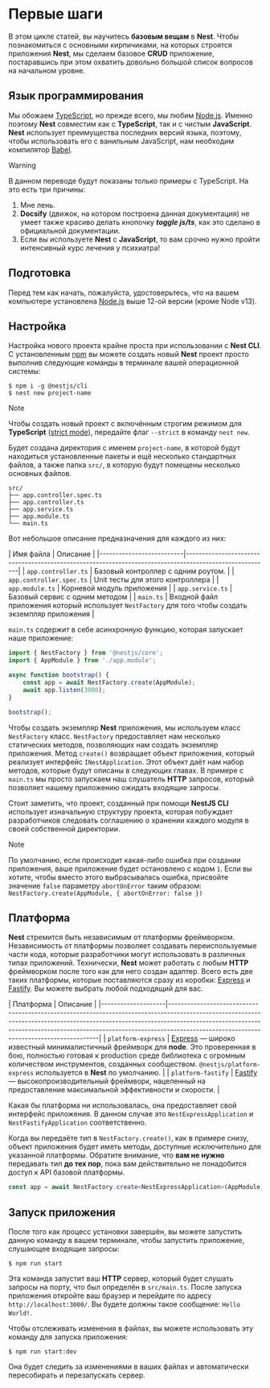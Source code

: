 # Первые шаги

В этом цикле статей, вы научитесь **базовым вещам** в **Nest**. Чтобы познакомиться с основными кирпичиками, на которых
строятся приложения **Nest**, мы сделаем базовое **CRUD** приложение, постаравшись при этом охватить довольно большой
список вопросов на начальном уровне.

## Язык программирования

Мы обожаем [TypeScript](https://www.typescriptlang.org/), но прежде всего, мы любим [Node.js](https://nodejs.org/ru/).
Именно поэтому **Nest** совместим как с **TypeScript**, так и c чистым **JavaScript**. **Nest** использует преимущества
последних версий языка, поэтому, чтобы использовать его с ванильным JavaScript, нам необходим
компилятор [Babel](https://babeljs.io/).

> [!WARNING]
> В данном переводе будут показаны только примеры с TypeScript. На это есть три причины:
> 1) Мне лень.
> 2) **Docsify** (движок, на котором построена данная документация) не умеет также красиво делать кнопочку _**toggle js/ts**_, как это сделано в официальной документации.
> 3) Если вы используете **Nest** c **JavaScript**, то вам срочно нужно пройти интенсивный курс лечения у психиатра!

## Подготовка

Перед тем как начать, пожалуйста, удостоверьтесь, что на вашем компьютере установлена [Node.js](https://nodejs.org/ru/)
выше 12-ой версии (кроме Node v13).

## Настройка

Настройка нового проекта крайне проста при использовании с **Nest CLI**. С установленным [npm](https://www.npmjs.com/)
вы можете создать новый **Nest** проект просто выполнив следующие команды в терминале вашей операционной системы:

```shell
$ npm i -g @nestjs/cli
$ nest new project-name
```

> [!NOTE]
> Чтобы создать новый проект с включённым строгим режимом для __TypeScript__ ([strict mode](https://www.typescriptlang.org/tsconfig#strict)), передайте флаг `--strict` в команду `nest new`.

Будет создана директория с именем `project-name`, в которой будут находиться установленные пакеты и ещё несколько
стандартных файлов, а также папка `src/`, в которую будут помещены несколько основных файлов.

```
src/
├── app.controller.spec.ts
├── app.controller.ts
├── app.service.ts
├── app.module.ts
└── main.ts
```

Вот небольшое описание предназначения для каждого из них:

[//]: # (@formatter:off)
| Имя файла                | Описание                                                                                               |
|--------------------------|--------------------------------------------------------------------------------------------------------|
| `app.controller.ts`      | Базовый контроллер с одним роутом.                                                                     |
| `app.controller.spec.ts` | Unit тесты для этого контроллера                                                                       |
| `app.module.ts`          | Корневой модуль приложения                                                                             |
| `app.service.ts`         | Базовый сервис с одним методом                                                                         |
| `main.ts`                | Входной файл приложения который использует `NestFactory` для того чтобы создать экземпляр приложения   |

[//]: # (@formatter:on)

`main.ts` содержит в себе асинхронную функцию, которая запускает наше приложение:

```typescript
import { NestFactory } from '@nestjs/core';
import { AppModule } from './app.module';

async function bootstrap() {
    const app = await NestFactory.create(AppModule);
    await app.listen(3000);
}

bootstrap();
```

Чтобы создать экземпляр **Nest** приложения, мы используем класс `NestFactory` класс. `NestFactory` предоставляет нам
несколько статических методов, позволяющих нам создать экземпляр приложения. Метод `create()` возвращает объект
приложения, который реализует интерфейс `INestApplication`. Этот объект даёт нам набор методов, которые будут описаны в
следующих главах. В примере с `main.ts` мы просто запускаем наш слушатель **HTTP** запросов, который позволяет нашему
приложению ожидать входящие запросы.

Стоит заметить, что проект, созданный при помощи **NestJS CLI** использует изначальную структуру проекта, которая
побуждает разработчиков следовать соглашению о хранении каждого модуля в своей собственной директории.

> [!NOTE]
> По умолчанию, если происходит какая-либо ошибка при создании приложения, ваше приложение будет остановлено с кодом `1`. Если вы хотите, чтобы вместо этого выбрасывалась ошибка, присвойте значение `false` параметру `abortOnError` таким образом: `NestFactory.create(AppModule, { abortOnError: false })`

## Платформа

**Nest** стремится быть независимым от платформы фреймворком. Независимость от платформы позволяет создавать
переиспользуемые части кода, которые разработчики могут использовать в различных типах приложений. Технически, **Nest**
может работать с любым **HTTP** фреймворком после того как для него создан адаптер. Всего есть две таких платформы,
которые поставляются сразу из коробки: [Express](https://expressjs.com/) и [Fastify](https://www.fastify.io/). Вы можете
выбрать любой подходящий для вас.

[//]: # (@formatter:off)
| Платформа          | Описание                                                                                                                                                                                                                                                                                         |
|--------------------|--------------------------------------------------------------------------------------------------------------------------------------------------------------------------------------------------------------------------------------------------------------------------------------------------|
| `platform-express` | [Express](https://expressjs.com/) — широко известный минималистичный фреймворк для **node**. Это проверенная в бою, полностью готовая к production среде библиотека с огромным количеством инструментов, созданных сообществом. `@nestjs/platform-express` используется в **Nest** по умолчанию. |
| `platform-fastify` | [Fastify](https://www.fastify.io/) — высокопроизводительный фреймворк, нацеленный на предоставление максимальной эффективности и скорости.                                                                                                                                                       |

[//]: # (@formatter:on)

Какая бы платформа ни использовалась, она предоставляет свой интерфейс приложения. В данном случае
это `NestExpressApplication` и `NestFastifyApplication` соответственно.

Когда вы передаёте тип в `NestFactory.create()`, как в примере снизу, объект приложения будет иметь методы, доступные
исключительно для указанной платформы. Обратите внимание, что **вам не нужно** передавать тип **до тех пор**, пока вам
действительно не понадобится доступ к API базовой платформы.

```typescript
const app = await NestFactory.create<NestExpressApplication>(AppModule);
```

## Запуск приложения

После того как процесс установки завершён, вы можете запустить данную команду в вашем терминале, чтобы запустить
приложение, слушающее входящие запросы:

```shell
$ npm run start
```

Эта команда запустит ваш **HTTP** сервер, который будет слушать запросы на порту, что был определён в `src/main.ts`.
После запуска приложения откройте ваш браузер и перейдите по адресу `http://localhost:3000/`. Вы будете должны такое
сообщение: `Hello World!`.

Чтобы отслеживать изменения в файлах, вы можете использовать эту команду для запуска приложения:

```shell
$ npm run start:dev
```

Она будет следить за изменениями в ваших файлах и автоматически пересобирать и перезапускать сервер.
